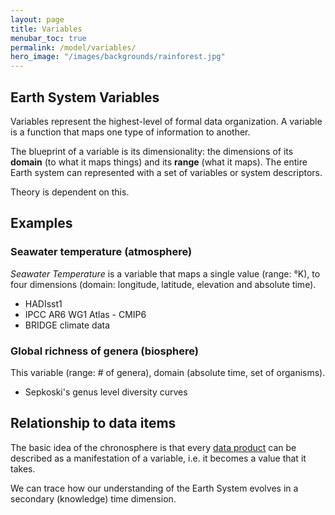 ```yaml
---
layout: page
title: Variables 
menubar_toc: true
permalink: /model/variables/
hero_image: "/images/backgrounds/rainforest.jpg"
---
```



## Earth System Variables

Variables represent the highest-level of formal data organization. A variable is a function that maps one type of information to another. 

The blueprint of a variable is its dimensionality: the dimensions of its **domain** (to what it maps things) and its **range** (what it maps). The entire Earth system can represented with a set of variables or system descriptors. 

Theory is dependent on this.

## Examples

### Seawater temperature (atmosphere)

*Seawater Temperature* is a variable that maps a single value (range: °K), to four dimensions (domain: longitude, latitude, elevation and absolute time).

- HADIsst1
- IPCC AR6 WG1 Atlas - CMIP6 
- BRIDGE climate data

### Global richness of genera (biosphere)

This variable (range: # of genera), domain (absolute time, set of organisms). 

- Sepkoski's genus level diversity curves

## Relationship to data items 

The basic idea of the chronosphere is that every [data product]({{site.url}}{{site.baseurl}}/) can be described as a manifestation of a variable, i.e. it becomes a value that it takes. 



We can trace how our understanding of the Earth System evolves in a secondary (knowledge) time dimension. 
